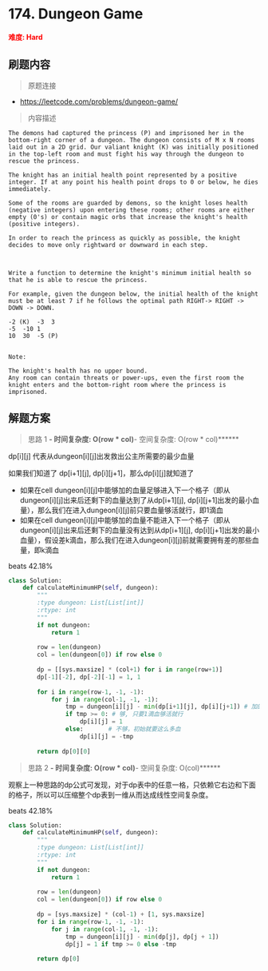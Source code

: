 # 174. Dungeon Game

**<font color=red>难度: Hard</font>**

## 刷题内容

> 原题连接

* https://leetcode.com/problems/dungeon-game/

> 内容描述

```
The demons had captured the princess (P) and imprisoned her in the bottom-right corner of a dungeon. The dungeon consists of M x N rooms laid out in a 2D grid. Our valiant knight (K) was initially positioned in the top-left room and must fight his way through the dungeon to rescue the princess.

The knight has an initial health point represented by a positive integer. If at any point his health point drops to 0 or below, he dies immediately.

Some of the rooms are guarded by demons, so the knight loses health (negative integers) upon entering these rooms; other rooms are either empty (0's) or contain magic orbs that increase the knight's health (positive integers).

In order to reach the princess as quickly as possible, the knight decides to move only rightward or downward in each step.

 

Write a function to determine the knight's minimum initial health so that he is able to rescue the princess.

For example, given the dungeon below, the initial health of the knight must be at least 7 if he follows the optimal path RIGHT-> RIGHT -> DOWN -> DOWN.

-2 (K)	-3	3
-5	-10	1
10	30	-5 (P)
 

Note:

The knight's health has no upper bound.
Any room can contain threats or power-ups, even the first room the knight enters and the bottom-right room where the princess is imprisoned.
```

## 解题方案

> 思路 1
******- 时间复杂度: O(row * col)******- 空间复杂度: O(row * col)******

dp[i][j] 代表从dungeon[i][j]出发救出公主所需要的最少血量

如果我们知道了 dp[i+1][j], dp[i][j+1]，那么dp[i][j]就知道了

- 如果在cell dungeon[i][j]中能够加的血量足够进入下一个格子（即从dungeon[i][j]出来后还剩下的血量达到了从dp[i+1][j], dp[i][j+1]出发的最小血量），那么我们在进入dungeon[i][j]前只要血量够活就行，即1滴血
- 如果在cell dungeon[i][j]中能够加的血量不能进入下一个格子（即从dungeon[i][j]出来后还剩下的血量没有达到从dp[i+1][j], dp[i][j+1]出发的最小血量），假设差k滴血，那么我们在进入dungeon[i][j]前就需要拥有差的那些血量，即k滴血

beats 42.18%

```python
class Solution:
    def calculateMinimumHP(self, dungeon):
        """
        :type dungeon: List[List[int]]
        :rtype: int
        """
        if not dungeon:
            return 1
        
        row = len(dungeon)
        col = len(dungeon[0]) if row else 0
        
        dp = [[sys.maxsize] * (col+1) for i in range(row+1)]
        dp[-1][-2], dp[-2][-1] = 1, 1
        
        for i in range(row-1, -1, -1):
            for j in range(col-1, -1, -1):
                tmp = dungeon[i][j] - min(dp[i+1][j], dp[i][j+1]) # 加的血够不够继续走
                if tmp >= 0: # 够, 只要1滴血够活就行
                    dp[i][j] = 1
                else:       # 不够，初始就要这么多血
                    dp[i][j] = -tmp
                
        return dp[0][0]
```


> 思路 2
******- 时间复杂度: O(row * col)******- 空间复杂度: O(col)******

观察上一种思路的dp公式可发现，对于dp表中的任意一格，只依赖它右边和下面的格子，所以可以压缩整个dp表到一维从而达成线性空间复杂度。

beats 42.18%

```python
class Solution:
    def calculateMinimumHP(self, dungeon):
        """
        :type dungeon: List[List[int]]
        :rtype: int
        """
        if not dungeon:
            return 1
        
        row = len(dungeon)
        col = len(dungeon[0]) if row else 0
        
        dp = [sys.maxsize] * (col-1) + [1, sys.maxsize]        
        for i in range(row-1, -1, -1):
            for j in range(col-1, -1, -1):
                tmp = dungeon[i][j] - min(dp[j], dp[j + 1]) 
                dp[j] = 1 if tmp >= 0 else -tmp
                
        return dp[0]
```
































